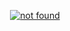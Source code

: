 <p align="center" >
    <a href="https://actors.mlambda.net">
      <img src="site/assets/notfound.png" alt="not found">
    </a>
</p>